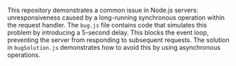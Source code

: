 This repository demonstrates a common issue in Node.js servers: unresponsiveness caused by a long-running synchronous operation within the request handler.  The `bug.js` file contains code that simulates this problem by introducing a 5-second delay.  This blocks the event loop, preventing the server from responding to subsequent requests. The solution in `bugSolution.js` demonstrates how to avoid this by using asynchronous operations.